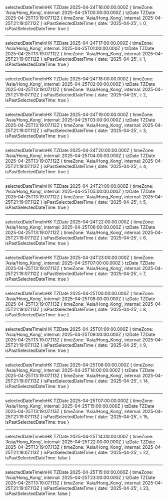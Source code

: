 selectedDateTimeInHK TZDate 2025-04-24T16:00:00.000Z {
timeZone: 'Asia/Hong_Kong',
internal: 2025-04-25T00:00:00.000Z
}
tzDate TZDate 2025-04-25T13:19:07.112Z {
timeZone: 'Asia/Hong_Kong',
internal: 2025-04-25T21:19:07.112Z
}
isPastSelectedDateTime { date: '2025-04-25', i: 0, isPastSelectedDateTime: true }

---

selectedDateTimeInHK TZDate 2025-04-24T17:00:00.000Z {
timeZone: 'Asia/Hong_Kong',
internal: 2025-04-25T01:00:00.000Z
}
tzDate TZDate 2025-04-25T13:19:07.112Z {
timeZone: 'Asia/Hong_Kong',
internal: 2025-04-25T21:19:07.112Z
}
isPastSelectedDateTime { date: '2025-04-25', i: 1, isPastSelectedDateTime: true }

---

selectedDateTimeInHK TZDate 2025-04-24T18:00:00.000Z {
timeZone: 'Asia/Hong_Kong',
internal: 2025-04-25T02:00:00.000Z
}
tzDate TZDate 2025-04-25T13:19:07.112Z {
timeZone: 'Asia/Hong_Kong',
internal: 2025-04-25T21:19:07.112Z
}
isPastSelectedDateTime { date: '2025-04-25', i: 2, isPastSelectedDateTime: true }

---

selectedDateTimeInHK TZDate 2025-04-24T19:00:00.000Z {
timeZone: 'Asia/Hong_Kong',
internal: 2025-04-25T03:00:00.000Z
}
tzDate TZDate 2025-04-25T13:19:07.112Z {
timeZone: 'Asia/Hong_Kong',
internal: 2025-04-25T21:19:07.112Z
}
isPastSelectedDateTime { date: '2025-04-25', i: 3, isPastSelectedDateTime: true }

---

selectedDateTimeInHK TZDate 2025-04-24T20:00:00.000Z {
timeZone: 'Asia/Hong_Kong',
internal: 2025-04-25T04:00:00.000Z
}
tzDate TZDate 2025-04-25T13:19:07.112Z {
timeZone: 'Asia/Hong_Kong',
internal: 2025-04-25T21:19:07.112Z
}
isPastSelectedDateTime { date: '2025-04-25', i: 4, isPastSelectedDateTime: true }

---

selectedDateTimeInHK TZDate 2025-04-24T21:00:00.000Z {
timeZone: 'Asia/Hong_Kong',
internal: 2025-04-25T05:00:00.000Z
}
tzDate TZDate 2025-04-25T13:19:07.112Z {
timeZone: 'Asia/Hong_Kong',
internal: 2025-04-25T21:19:07.112Z
}
isPastSelectedDateTime { date: '2025-04-25', i: 5, isPastSelectedDateTime: true }

---

selectedDateTimeInHK TZDate 2025-04-24T22:00:00.000Z {
timeZone: 'Asia/Hong_Kong',
internal: 2025-04-25T06:00:00.000Z
}
tzDate TZDate 2025-04-25T13:19:07.112Z {
timeZone: 'Asia/Hong_Kong',
internal: 2025-04-25T21:19:07.112Z
}
isPastSelectedDateTime { date: '2025-04-25', i: 6, isPastSelectedDateTime: true }

---

selectedDateTimeInHK TZDate 2025-04-24T23:00:00.000Z {
timeZone: 'Asia/Hong_Kong',
internal: 2025-04-25T07:00:00.000Z
}
tzDate TZDate 2025-04-25T13:19:07.112Z {
timeZone: 'Asia/Hong_Kong',
internal: 2025-04-25T21:19:07.112Z
}
isPastSelectedDateTime { date: '2025-04-25', i: 7, isPastSelectedDateTime: true }

---

selectedDateTimeInHK TZDate 2025-04-25T00:00:00.000Z {
timeZone: 'Asia/Hong_Kong',
internal: 2025-04-25T08:00:00.000Z
}
tzDate TZDate 2025-04-25T13:19:07.113Z {
timeZone: 'Asia/Hong_Kong',
internal: 2025-04-25T21:19:07.113Z
}
isPastSelectedDateTime { date: '2025-04-25', i: 8, isPastSelectedDateTime: true }

---

selectedDateTimeInHK TZDate 2025-04-25T01:00:00.000Z {
timeZone: 'Asia/Hong_Kong',
internal: 2025-04-25T09:00:00.000Z
}
tzDate TZDate 2025-04-25T13:19:07.113Z {
timeZone: 'Asia/Hong_Kong',
internal: 2025-04-25T21:19:07.113Z
}
isPastSelectedDateTime { date: '2025-04-25', i: 9, isPastSelectedDateTime: true }

---

selectedDateTimeInHK TZDate 2025-04-25T06:00:00.000Z {
timeZone: 'Asia/Hong_Kong',
internal: 2025-04-25T14:00:00.000Z
}
tzDate TZDate 2025-04-25T13:19:07.113Z {
timeZone: 'Asia/Hong_Kong',
internal: 2025-04-25T21:19:07.113Z
}
isPastSelectedDateTime { date: '2025-04-25', i: 14, isPastSelectedDateTime: true }

---

selectedDateTimeInHK TZDate 2025-04-25T07:00:00.000Z {
timeZone: 'Asia/Hong_Kong',
internal: 2025-04-25T15:00:00.000Z
}
tzDate TZDate 2025-04-25T13:19:07.113Z {
timeZone: 'Asia/Hong_Kong',
internal: 2025-04-25T21:19:07.113Z
}
isPastSelectedDateTime { date: '2025-04-25', i: 15, isPastSelectedDateTime: true }

---

selectedDateTimeInHK TZDate 2025-04-25T14:00:00.000Z {
timeZone: 'Asia/Hong_Kong',
internal: 2025-04-25T22:00:00.000Z
}
tzDate TZDate 2025-04-25T13:19:07.113Z {
timeZone: 'Asia/Hong_Kong',
internal: 2025-04-25T21:19:07.113Z
}
isPastSelectedDateTime { date: '2025-04-25', i: 22, isPastSelectedDateTime: false }

---

selectedDateTimeInHK TZDate 2025-04-25T15:00:00.000Z {
timeZone: 'Asia/Hong_Kong',
internal: 2025-04-25T23:00:00.000Z
}
tzDate TZDate 2025-04-25T13:19:07.113Z {
timeZone: 'Asia/Hong_Kong',
internal: 2025-04-25T21:19:07.113Z
}
isPastSelectedDateTime { date: '2025-04-25', i: 23, isPastSelectedDateTime: false }

